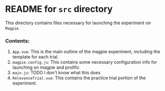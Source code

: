 # README for `src` directory

This directory contains files necessary for launching the experiment on `Magpie`.

### Contents:
1. `App.vue`: This is the main outline of the magpie experiment, including the template for each trial.
2. `magpie.config.js`: This contains some necessary configuration info for launching on magpie and prolific
3. `main.js`: TODO I don't know what this does
4. `RelevanceTrial.vue`: This contains the practice trial portion of the experiment.